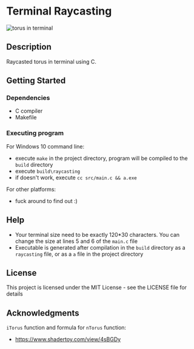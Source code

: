 # Terminal Raycasting

![torus in terminal](https://i.imgur.com/dGqf6j0.png)

## Description

Raycasted torus in terminal using C.

## Getting Started

### Dependencies

* C compiler
* Makefile

### Executing program

For Windows 10 command line:
* execute ```make``` in the project directory, program will be compiled to the ```build``` directory
* execute ```build\raycasting```
* if doesn't work, execute ```cc src/main.c && a.exe```

For other platforms:
* fuck around to find out :)

## Help

* Your terminal size need to be exactly 120*30 characters. You can change the size at lines 5 and 6 of the ```main.c``` file
* Executable is generated after compilation in the ```build``` directory as a ```raycasting``` file, or as a ```a``` file in the project directory

## License

This project is licensed under the MIT License - see the LICENSE file for details

## Acknowledgments

```iTorus``` function and formula for ```nTorus``` function:
* https://www.shadertoy.com/view/4sBGDy
